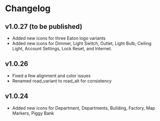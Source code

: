 # Changelog

## v1.0.27 (to be published)

-   Added new icons for three Eaton logo variants
-   Added new icons for Dimmer, Light Switch, Outlet, Light Bulb, Ceiling Light, Account Settings, Lock Reset, and Internet.

## v1.0.26

-   Fixed a few alignment and color issues
-   Renamed road_variant to road_alt for consistency

## v1.0.24

-   Added new icons for Department, Departments, Building, Factory, Map Markers, Piggy Bank
